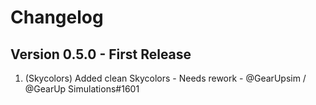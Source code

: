 # Changelog 
<!-- ⚠⚠ Please follow the format provided ⚠⚠ -->
<!-- Use the following format below -->
<!--  1. (Area of Changes) Title of changes - Special Notes - @github username / @Discord Username YYYY  -->

## Version 0.5.0 - First Release
1. (Skycolors) Added clean Skycolors - Needs rework - @GearUpsim / @GearUp Simulations#1601
